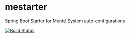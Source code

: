 # mestarter
Spring Boot Starter for Mental System auto-configurations

[![Build Status](https://travis-ci.org/mental-party/mestarter.svg?branch=master)](https://travis-ci.org/mental-party/mestarter)
